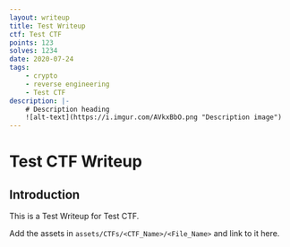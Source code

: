 ```yaml
---
layout: writeup
title: Test Writeup
ctf: Test CTF
points: 123
solves: 1234
date: 2020-07-24
tags:
    - crypto
    - reverse engineering
    - Test CTF
description: |-
    # Description heading
    ![alt-text](https://i.imgur.com/AVkxBbO.png "Description image")
---
```


# Test CTF Writeup
## Introduction
This is a Test Writeup for Test CTF.

Add the assets in `assets/CTFs/<CTF_Name>/<File_Name>` and link to it here.